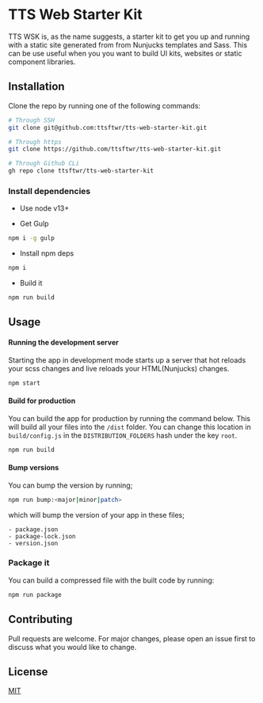 # TTS Web Starter Kit

TTS WSK is, as the name suggests, a starter kit to get you up and running with a static site generated from from Nunjucks templates and Sass. This can be use useful when you you want to build UI kits, websites or static component libraries.

## Installation

Clone the repo by running one of the following commands:
```bash
# Through SSH
git clone git@github.com:ttsftwr/tts-web-starter-kit.git

# Through https
git clone https://github.com/ttsftwr/tts-web-starter-kit.git

# Through Github CLi
gh repo clone ttsftwr/tts-web-starter-kit
```

### Install dependencies
 - Use node v13+

 - Get Gulp
 ```bash
 npm i -g gulp
 ```
 - Install npm deps

```bash
npm i
```

 - Build it

```bash
npm run build
```

## Usage

#### Running the development server
Starting the app in development mode starts up a server that hot reloads your scss changes and live reloads your HTML(Nunjucks) changes.

```bash
npm start
```

#### Build for production
You can build the app for production by running the command below. This will build all your files into the `/dist` folder. You can change this location in `build/config.js` in the `DISTRIBUTION_FOLDERS` hash under the key `root`.

```bash
npm run build
```
#### Bump versions
You can bump the version by running;
```bash
npm run bump:<major|minor|patch>
```
which will bump the version of your app in these files;

```
- package.json
- package-lock.json
- version.json
```

### Package it
You can build a compressed file with the built code by running:

```bash
npm run package
```

## Contributing
Pull requests are welcome. For major changes, please open an issue first to discuss what you would like to change.

## License
[MIT](https://choosealicense.com/licenses/mit/)
